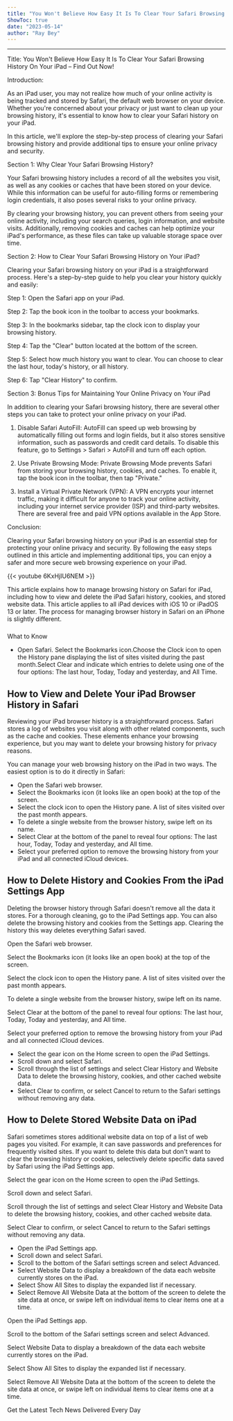 ```yaml
---
title: "You Won't Believe How Easy It Is To Clear Your Safari Browsing History On Your iPad – Find Out Now!"
ShowToc: true 
date: "2023-05-14"
author: "Ray Bey"
---
```

*****
Title: You Won't Believe How Easy It Is To Clear Your Safari Browsing History On Your iPad – Find Out Now!

Introduction:

As an iPad user, you may not realize how much of your online activity is being tracked and stored by Safari, the default web browser on your device. Whether you're concerned about your privacy or just want to clean up your browsing history, it's essential to know how to clear your Safari history on your iPad.

In this article, we'll explore the step-by-step process of clearing your Safari browsing history and provide additional tips to ensure your online privacy and security.

Section 1: Why Clear Your Safari Browsing History?

Your Safari browsing history includes a record of all the websites you visit, as well as any cookies or caches that have been stored on your device. While this information can be useful for auto-filling forms or remembering login credentials, it also poses several risks to your online privacy.

By clearing your browsing history, you can prevent others from seeing your online activity, including your search queries, login information, and website visits. Additionally, removing cookies and caches can help optimize your iPad's performance, as these files can take up valuable storage space over time.

Section 2: How to Clear Your Safari Browsing History on Your iPad?

Clearing your Safari browsing history on your iPad is a straightforward process. Here's a step-by-step guide to help you clear your history quickly and easily:

Step 1: Open the Safari app on your iPad.

Step 2: Tap the book icon in the toolbar to access your bookmarks.

Step 3: In the bookmarks sidebar, tap the clock icon to display your browsing history.

Step 4: Tap the "Clear" button located at the bottom of the screen.

Step 5: Select how much history you want to clear. You can choose to clear the last hour, today's history, or all history.

Step 6: Tap "Clear History" to confirm.

Section 3: Bonus Tips for Maintaining Your Online Privacy on Your iPad

In addition to clearing your Safari browsing history, there are several other steps you can take to protect your online privacy on your iPad.

1. Disable Safari AutoFill: AutoFill can speed up web browsing by automatically filling out forms and login fields, but it also stores sensitive information, such as passwords and credit card details. To disable this feature, go to Settings > Safari > AutoFill and turn off each option.

2. Use Private Browsing Mode: Private Browsing Mode prevents Safari from storing your browsing history, cookies, and caches. To enable it, tap the book icon in the toolbar, then tap "Private."

3. Install a Virtual Private Network (VPN): A VPN encrypts your internet traffic, making it difficult for anyone to track your online activity, including your internet service provider (ISP) and third-party websites. There are several free and paid VPN options available in the App Store.

Conclusion:

Clearing your Safari browsing history on your iPad is an essential step for protecting your online privacy and security. By following the easy steps outlined in this article and implementing additional tips, you can enjoy a safer and more secure web browsing experience on your iPad.

{{< youtube 6KxHjIU6NEM >}} 




This article explains how to manage browsing history on Safari for iPad, including how to view and delete the iPad Safari history, cookies, and stored website data. This article applies to all iPad devices with iOS 10 or iPadOS 13 or later. The process for managing browser history in Safari on an iPhone is slightly different.

 
### 
What to Know
 
- Open Safari. Select the Bookmarks icon.Choose the Clock icon to open the History pane displaying the list of sites visited during the past month.Select Clear and indicate which entries to delete using one of the four options: The last hour, Today, Today and yesterday, and All Time.

 
##   How to View and Delete Your iPad Browser History in Safari  
 

Reviewing your iPad browser history is a straightforward process. Safari stores a log of websites you visit along with other related components, such as the cache and cookies. These elements enhance your browsing experience, but you may want to delete your browsing history for privacy reasons.

 

You can manage your web browsing history on the iPad in two ways. The easiest option is to do it directly in Safari:

 
- Open the Safari web browser.
 - Select the Bookmarks icon (it looks like an open book) at the top of the screen.
 - Select the clock icon to open the History pane. A list of sites visited over the past month appears.
 - To delete a single website from the browser history, swipe left on its name.
 - Select Clear at the bottom of the panel to reveal four options: The last hour, Today, Today and yesterday, and All time.
 - Select your preferred option to remove the browsing history from your iPad and all connected iCloud devices.

 
##   How to Delete History and Cookies From the iPad Settings App  
 

Deleting the browser history through Safari doesn't remove all the data it stores. For a thorough cleaning, go to the iPad Settings app. You can also delete the browsing history and cookies from the Settings app. Clearing the history this way deletes everything Safari saved.

 

Open the Safari web browser.

 

Select the Bookmarks icon (it looks like an open book) at the top of the screen. 

 

Select the clock icon to open the History pane. A list of sites visited over the past month appears.

 
To delete a single website from the browser history, swipe left on its name.
 

Select Clear at the bottom of the panel to reveal four options: The last hour, Today, Today and yesterday, and All time.

 

Select your preferred option to remove the browsing history from your iPad and all connected iCloud devices.

 
- Select the gear icon on the Home screen to open the iPad Settings.
 - Scroll down and select Safari.
 - Scroll through the list of settings and select Clear History and Website Data to delete the browsing history, cookies, and other cached website data.
 - Select Clear to confirm, or select Cancel to return to the Safari settings without removing any data.

 
##   How to Delete Stored Website Data on iPad  
 

Safari sometimes stores additional website data on top of a list of web pages you visited. For example, it can save passwords and preferences for frequently visited sites. If you want to delete this data but don't want to clear the browsing history or cookies, selectively delete specific data saved by Safari using the iPad Settings app.

 

Select the gear icon on the Home screen to open the iPad Settings.

 

Scroll down and select Safari.

 

Scroll through the list of settings and select Clear History and Website Data to delete the browsing history, cookies, and other cached website data.

 

Select Clear to confirm, or select Cancel to return to the Safari settings without removing any data.

 
- Open the iPad Settings app.
 - Scroll down and select Safari.
 - Scroll to the bottom of the Safari settings screen and select Advanced.
 - Select Website Data to display a breakdown of the data each website currently stores on the iPad.
 - Select Show All Sites to display the expanded list if necessary.
 - Select Remove All Website Data at the bottom of the screen to delete the site data at once, or swipe left on individual items to clear items one at a time.

 

Open the iPad Settings app.

 

Scroll to the bottom of the Safari settings screen and select Advanced.

 

Select Website Data to display a breakdown of the data each website currently stores on the iPad.

 
Select Show All Sites to display the expanded list if necessary.
 

Select Remove All Website Data at the bottom of the screen to delete the site data at once, or swipe left on individual items to clear items one at a time.

 

Get the Latest Tech News Delivered Every Day




